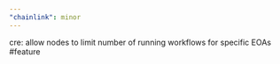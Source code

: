 ```yaml
---
"chainlink": minor
---
```


cre: allow nodes to limit number of running workflows for specific EOAs #feature
